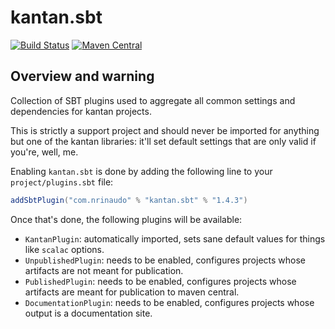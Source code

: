 # kantan.sbt

[![Build Status](https://travis-ci.org/nrinaudo/kantan.sbt.svg?branch=master)](https://travis-ci.org/nrinaudo/kantan.sbt)
[![Maven Central](https://maven-badges.herokuapp.com/maven-central/com.nrinaudo/kantan.sbt/badge.svg)](https://maven-badges.herokuapp.com/maven-central/com.nrinaudo/kantan.sbt)

## Overview and warning
Collection of SBT plugins used to aggregate all common settings and dependencies for kantan projects.

This is strictly a support project and should never be imported for anything but one of the kantan libraries: it'll set
default settings that are only valid if you're, well, me.

Enabling `kantan.sbt` is done by adding the following line to your `project/plugins.sbt` file:

```scala
addSbtPlugin("com.nrinaudo" % "kantan.sbt" % "1.4.3")
```

Once that's done, the following plugins will be available:

* `KantanPlugin`: automatically imported, sets sane default values for things like `scalac` options.
* `UnpublishedPlugin`: needs to be enabled, configures projects whose artifacts are not meant for publication.
* `PublishedPlugin`: needs to be enabled, configures projects whose artifacts are meant for publication to maven central.
* `DocumentationPlugin`: needs to be enabled, configures projects whose output is a documentation site.
